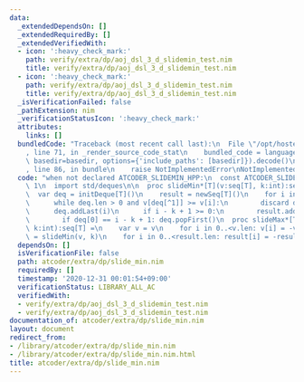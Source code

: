 ```yaml
---
data:
  _extendedDependsOn: []
  _extendedRequiredBy: []
  _extendedVerifiedWith:
  - icon: ':heavy_check_mark:'
    path: verify/extra/dp/aoj_dsl_3_d_slidemin_test.nim
    title: verify/extra/dp/aoj_dsl_3_d_slidemin_test.nim
  - icon: ':heavy_check_mark:'
    path: verify/extra/dp/aoj_dsl_3_d_slidemin_test.nim
    title: verify/extra/dp/aoj_dsl_3_d_slidemin_test.nim
  _isVerificationFailed: false
  _pathExtension: nim
  _verificationStatusIcon: ':heavy_check_mark:'
  attributes:
    links: []
  bundledCode: "Traceback (most recent call last):\n  File \"/opt/hostedtoolcache/Python/3.10.2/x64/lib/python3.10/site-packages/onlinejudge_verify/documentation/build.py\"\
    , line 71, in _render_source_code_stat\n    bundled_code = language.bundle(stat.path,\
    \ basedir=basedir, options={'include_paths': [basedir]}).decode()\n  File \"/opt/hostedtoolcache/Python/3.10.2/x64/lib/python3.10/site-packages/onlinejudge_verify/languages/nim.py\"\
    , line 86, in bundle\n    raise NotImplementedError\nNotImplementedError\n"
  code: "when not declared ATCODER_SLIDEMIN_HPP:\n  const ATCODER_SLIDEMIN_HPP* =\
    \ 1\n  import std/deques\n\n  proc slideMin*[T](v:seq[T], k:int):seq[T] =\n  \
    \  var deq = initDeque[T]()\n    result = newSeq[T]()\n    for i in 0..<v.len:\n\
    \      while deq.len > 0 and v[deq[^1]] >= v[i]:\n        discard deq.popLast()\n\
    \      deq.addLast(i)\n      if i - k + 1 >= 0:\n        result.add(v[deq[0]])\n\
    \        if deq[0] == i - k + 1: deq.popFirst()\n  proc slideMax*[T](v:seq[T],\
    \ k:int):seq[T] =\n    var v = v\n    for i in 0..<v.len: v[i] = -v[i]\n    result\
    \ = slideMin(v, k)\n    for i in 0..<result.len: result[i] = -result[i]\n"
  dependsOn: []
  isVerificationFile: false
  path: atcoder/extra/dp/slide_min.nim
  requiredBy: []
  timestamp: '2020-12-31 00:01:54+09:00'
  verificationStatus: LIBRARY_ALL_AC
  verifiedWith:
  - verify/extra/dp/aoj_dsl_3_d_slidemin_test.nim
  - verify/extra/dp/aoj_dsl_3_d_slidemin_test.nim
documentation_of: atcoder/extra/dp/slide_min.nim
layout: document
redirect_from:
- /library/atcoder/extra/dp/slide_min.nim
- /library/atcoder/extra/dp/slide_min.nim.html
title: atcoder/extra/dp/slide_min.nim
---
```

